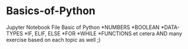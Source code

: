 # Basics-of-Python
Jupyter Notebook File
Basic of Python
*NUMBERS
*BOOLEAN
*DATA-TYPES
*IF, ELIF, ELSE
*FOR
*WHILE
*FUNCTIONS
et cetera
AND many exercise based on each topic as well ;)
